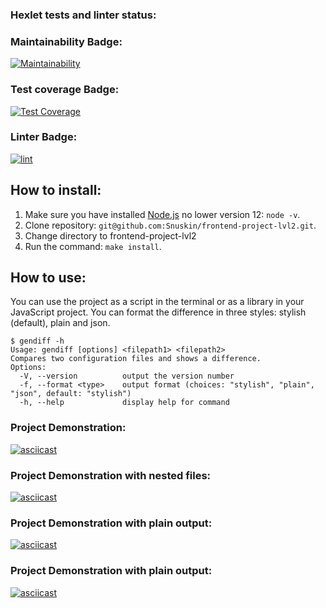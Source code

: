 ### Hexlet tests and linter status:

### Maintainability Badge:

[![Maintainability](https://api.codeclimate.com/v1/badges/075f4378c1ae5b7e37bc/maintainability)](https://codeclimate.com/github/Snuskin/frontend-project-lvl2/maintainability)

### Test coverage Badge:

[![Test Coverage](https://api.codeclimate.com/v1/badges/075f4378c1ae5b7e37bc/test_coverage)](https://codeclimate.com/github/Snuskin/frontend-project-lvl2/test_coverage)

### Linter Badge:

[![lint](https://github.com/Snuskin/frontend-project-lvl2/actions/workflows/lint.yml/badge.svg)](https://github.com/Snuskin/frontend-project-lvl2/actions/workflows/lint.yml)

## How to install:
1. Make sure you have installed [Node.js](https://nodejs.org/en/) no lower version 12: ```node -v```.
2. Clone repository: ```git@github.com:Snuskin/frontend-project-lvl2.git```.
3. Change directory to frontend-project-lvl2
4. Run the command: ```make install```.

## How to use:
You can use the project as a script in the terminal or as a library in your JavaScript project. You can format the difference in three styles: stylish (default), plain and json.
```shell
$ gendiff -h
Usage: gendiff [options] <filepath1> <filepath2>
Compares two configuration files and shows a difference.
Options:
  -V, --version          output the version number
  -f, --format <type>    output format (choices: "stylish", "plain", "json", default: "stylish")
  -h, --help             display help for command
```

### Project Demonstration:

[![asciicast](https://asciinema.org/a/9XyNNLXWFyYZsBfriWN0cc41T.svg)](https://asciinema.org/a/9XyNNLXWFyYZsBfriWN0cc41T)

### Project Demonstration with nested files:

[![asciicast](https://asciinema.org/a/UnR8C1qBy9BNQj46YQIl2ZYRa.svg)](https://asciinema.org/a/UnR8C1qBy9BNQj46YQIl2ZYRa)

### Project Demonstration with plain output: 

[![asciicast](https://asciinema.org/a/9Qj5JxsqmjhicDjYkkuQb2eGQ.svg)](https://asciinema.org/a/9Qj5JxsqmjhicDjYkkuQb2eGQ)

### Project Demonstration with plain output:

[![asciicast](https://asciinema.org/a/1lWbhJdaOA3JStIQNLPyVWaVG.svg)](https://asciinema.org/a/1lWbhJdaOA3JStIQNLPyVWaVG)